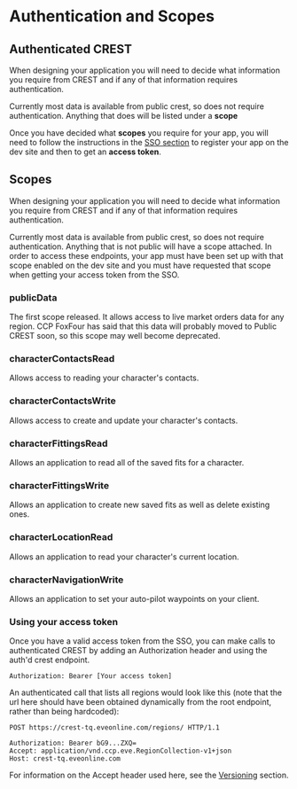 # Authentication and Scopes
## Authenticated CREST
When designing your application you will need to decide what information you require from CREST and if any of that information requires authentication.

Currently most data is available from public crest, so does not require authentication. Anything that does will be listed under a **scope**

Once you have decided what **scopes** you require for your app, you will need to follow the instructions in the [SSO section](../sso/intro) to register your app on the dev site and then to get an **access token**.

## Scopes
When designing your application you will need to decide what information you require from CREST and if any of that information requires authentication.

Currently most data is available from public crest, so does not require authentication. Anything that is not public will have a scope attached. In order to access these endpoints, your app must have been set up with that scope enabled on the dev site and you must have requested that scope when getting your access token from the SSO.

### publicData
The first scope released. It allows access to live market orders data for any region. CCP FoxFour has said that this data will probably moved to Public CREST soon, so this scope may well become deprecated.

### characterContactsRead
Allows access to reading your character's contacts.

### characterContactsWrite
Allows access to create and update your character's contacts.

### characterFittingsRead
Allows an application to read all of the saved fits for a character.

### characterFittingsWrite
Allows an application to create new saved fits as well as delete existing ones.

### characterLocationRead
Allows an application to read your character's current location.

### characterNavigationWrite
Allows an application to set your auto-pilot waypoints on your client.

### Using your access token
Once you have a valid access token from the SSO, you can make calls to authenticated CREST by adding an Authorization header and using the auth'd crest endpoint.
```http
Authorization: Bearer [Your access token]
```
An authenticated call that lists all regions would look like this (note that the url here should have been obtained dynamically from the root endpoint, rather than being hardcoded):
```http
POST https://crest-tq.eveonline.com/regions/ HTTP/1.1

Authorization: Bearer bG9...ZXQ=
Accept: application/vnd.ccp.eve.RegionCollection-v1+json
Host: crest-tq.eveonline.com
```    
For information on the Accept header used here, see the [Versioning](versioning.md) section.
